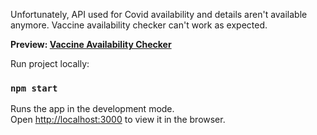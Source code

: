 Unfortunately, API used for Covid availability and details aren't available anymore. Vaccine availability checker can't work as expected.

**Preview: [Vaccine Availability Checker](https://vaccine-availability-che-65632.web.app "Vaccine Availability Checker")**

Run project locally:

### `npm start`

Runs the app in the development mode.\
Open [http://localhost:3000](http://localhost:3000) to view it in the browser.
